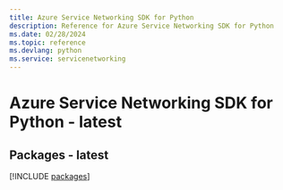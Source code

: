 ```yaml
---
title: Azure Service Networking SDK for Python
description: Reference for Azure Service Networking SDK for Python
ms.date: 02/28/2024
ms.topic: reference
ms.devlang: python
ms.service: servicenetworking
---
```

# Azure Service Networking SDK for Python - latest
## Packages - latest
[!INCLUDE [packages](service-networking-index.md)]